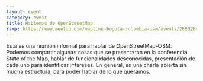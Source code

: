 ```yaml
---
layout: event
category: event
title: Hablemos de OpenStreetMap
rsvp: https://www.meetup.com/maptime-bogota-colombia-osm/events/288028463/
---
```


Esta es una reunión informal para hablar de OpenStreetMap-OSM.
Podemos compartir algunas cosas que se presentaron en la conferencia State of the Map,
hablar de funcionalidades desconocidas,
presentación de cada uno para identificar intereses.
En general, es una charla abierta sin mucha estructura, para poder hablar de lo que queramos.
